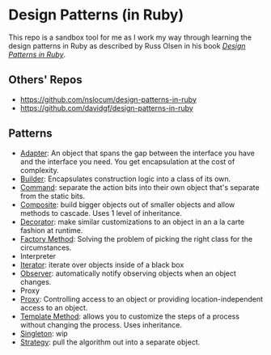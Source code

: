 # Design Patterns (in Ruby)

This repo is a sandbox tool for me as I work my way through learning the design patterns in Ruby as described by Russ Olsen in his book _[Design Patterns in Ruby](https://www.goodreads.com/book/show/2278064.Design_Patterns_in_Ruby)_.

## Others' Repos
- https://github.com/nslocum/design-patterns-in-ruby
- https://github.com/davidgf/design-patterns-in-ruby

## Patterns
- [Adapter](/Adapter): An object that spans the gap between the interface you have and the interface you need. You get encapsulation at the cost of complexity.
- [Builder](/builder): Encapsulates construction logic into a class of its own.
- [Command](/command): separate the action bits into their own object that's separate from the static bits.
- [Composite](/composite): build bigger objects out of smaller objects and allow methods to cascade. Uses 1 level of inheritance.
- [Decorator](/decorator): make similar customizations to an object in an a la carte fashion at runtime.
- [Factory Method](/factory_method): Solving the problem of picking the right class for the circumstances.
- Interpreter
- [Iterator](/iterator): iterate over objects inside of a black box
- [Observer](/observer): automatically notify observing objects when an object changes.
- Proxy
- [Proxy](/proxy): Controlling access to an object or providing location-independent access to an object.
- [Template Method](/template_method): allows you to customize the steps of a process without changing the process. Uses inheritance.
- [Singleton](/singleton): wip
- [Strategy](/strategy): pull the algorithm out into a separate object.
